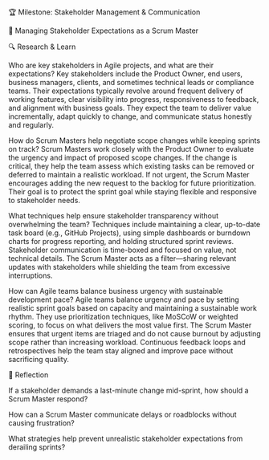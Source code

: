 🏆 Milestone: Stakeholder Management & Communication

🎯 Managing Stakeholder Expectations as a Scrum Master

🔍 Research & Learn

Who are key stakeholders in Agile projects, and what are their expectations?
Key stakeholders include the Product Owner, end users, business managers, clients, and sometimes technical leads or compliance teams. Their expectations typically revolve around frequent delivery of working features, clear visibility into progress, responsiveness to feedback, and alignment with business goals. They expect the team to deliver value incrementally, adapt quickly to change, and communicate status honestly and regularly.

How do Scrum Masters help negotiate scope changes while keeping sprints on track?
Scrum Masters work closely with the Product Owner to evaluate the urgency and impact of proposed scope changes. If the change is critical, they help the team assess which existing tasks can be removed or deferred to maintain a realistic workload. If not urgent, the Scrum Master encourages adding the new request to the backlog for future prioritization. Their goal is to protect the sprint goal while staying flexible and responsive to stakeholder needs.

What techniques help ensure stakeholder transparency without overwhelming the team?
Techniques include maintaining a clear, up-to-date task board (e.g., GitHub Projects), using simple dashboards or burndown charts for progress reporting, and holding structured sprint reviews. Stakeholder communication is time-boxed and focused on value, not technical details. The Scrum Master acts as a filter—sharing relevant updates with stakeholders while shielding the team from excessive interruptions.

How can Agile teams balance business urgency with sustainable development pace?
Agile teams balance urgency and pace by setting realistic sprint goals based on capacity and maintaining a sustainable work rhythm. They use prioritization techniques, like MoSCoW or weighted scoring, to focus on what delivers the most value first. The Scrum Master ensures that urgent items are triaged and do not cause burnout by adjusting scope rather than increasing workload. Continuous feedback loops and retrospectives help the team stay aligned and improve pace without sacrificing quality.

📝 Reflection


If a stakeholder demands a last-minute change mid-sprint, how should a Scrum Master respond?

How can a Scrum Master communicate delays or roadblocks without causing frustration?

What strategies help prevent unrealistic stakeholder expectations from derailing sprints?
